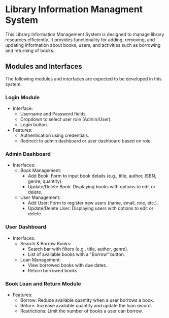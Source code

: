 # Library Information Managment System

This Library Information Management System is designed to manage library resources efficiently. It provides functionality for adding, removing, and updating information about books, users, and activities such as borrowing and returning of books.

## Modules and Interfaces

The following modules and interfaces are expected to be developed in this system.

### Login Module

* Interface:
	+ Username and Password fields.
	+ Dropdown to select user role (Admin/User).
	+ Login button.
* Features:
	+ Authentication using credentials.
	+ Redirect to admin dashboard or user dashboard based on role.

### Admin Dashboard

* Interfaces:
	+ Book Management:
		- Add Book: Form to input book details (e.g., title, author, ISBN, genre, quantity).
		- Update/Delete Book: Displaying books with options to edit or delete.
	+ User Management:
		- Add User: Form to register new users (name, email, role, etc.).
		- Update/Delete User: Displaying users with options to edit or delete.

### User Dashboard

* Interfaces:
	+ Search & Borrow Books:
		- Search bar with filters (e.g., title, author, genre).
		- List of available books with a "Borrow" button.
	+ Loan Management:
		- View borrowed books with due dates.
		- Return borrowed books.

### Book Loan and Return Module

* Features:
	+ Borrow: Reduce available quantity when a user borrows a book.
	+ Return: Increase available quantity and update the loan record.
	+ Restrictions: Limit the number of books a user can borrow.
